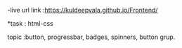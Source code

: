 -live url link :https://kuldeepvala.github.io/Frontend/

*task : html-css

topic :button, progressbar, badges, spinners, button grup.